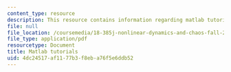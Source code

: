 ```yaml
---
content_type: resource
description: This resource contains information regarding matlab tutorials.
file: null
file_location: /coursemedia/18-385j-nonlinear-dynamics-and-chaos-fall-2014/4dc24517af1177b3f8eba76f5e6ddb52_MIT18_385JF14_MatLab_Tut.pdf
file_type: application/pdf
resourcetype: Document
title: Matlab tutorials
uid: 4dc24517-af11-77b3-f8eb-a76f5e6ddb52
---
```

